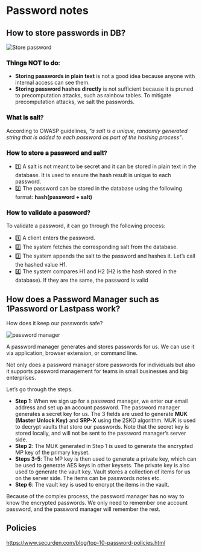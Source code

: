 # Password notes

## How to store passwords in DB?

![Store password](https://lh3.googleusercontent.com/pw/ABLVV87gpszwDxjo3_IjDla_nYuJ2nOcDAgXYqZOPqwtVlGt7jcH80o3MAzyy26LrsXCnKsu08rTKOdyKlPhsf6AzV0-EWMqVgrbHhxq0HhkHCXONjWQ1nE=w2400)

### 𝐓𝐡𝐢𝐧𝐠𝐬 𝐍𝐎𝐓 𝐭𝐨 𝐝𝐨:
- **Storing passwords in plain text** is not a good idea because anyone with internal access can see them.
- **Storing password hashes directly** is not sufficient because it is pruned to precomputation attacks, such as rainbow tables. To mitigate precomputation attacks, we salt the passwords.

### 𝐖𝐡𝐚𝐭 𝐢𝐬 𝐬𝐚𝐥𝐭? 

According to OWASP guidelines, *“a salt is a unique, randomly generated string that is added to each password as part of the hashing process”*.

### 𝐇𝐨𝐰 𝐭𝐨 𝐬𝐭𝐨𝐫𝐞 𝐚 𝐩𝐚𝐬𝐬𝐰𝐨𝐫𝐝 𝐚𝐧𝐝 𝐬𝐚𝐥𝐭? 

- 1️⃣ A salt is not meant to be secret and it can be stored in plain text in the database. It is used to ensure the hash result is unique to each password.
- 2️⃣ The password can be stored in the database using the following format: **hash(password + salt)**
 
### 𝐇𝐨𝐰 𝐭𝐨 𝐯𝐚𝐥𝐢𝐝𝐚𝐭𝐞 𝐚 𝐩𝐚𝐬𝐬𝐰𝐨𝐫𝐝?

To validate a password, it can go through the following process:
- 1️⃣ A client enters the password.
- 2️⃣ The system fetches the corresponding salt from the database.
- 3️⃣ The system appends the salt to the password and hashes it. Let’s call the hashed value H1.
- 4️⃣ The system compares H1 and H2 (H2 is the hash stored in the database). If they are the same, the password is valid

## How does a Password Manager such as 1Password or Lastpass work?

How does it keep our passwords safe?

![password manager](https://lh3.googleusercontent.com/pw/ABLVV84FVIrAVOaSsNvQ0HU4wY8-ZXjqlPefueEgJn3V0oazhFK0MAoXqlXYS5Ai9iNS2MSmKP9EYLLhmcoLBIGE4W2lqApGJ46T_FAL6nrmgwVQ90rWARE=w2400)


A password manager generates and stores passwords for us. We can use it via application, browser extension, or command line.

Not only does a password manager store passwords for individuals but also it supports password management for teams in small businesses and big enterprises.

Let’s go through the steps.

- **Step 1**: When we sign up for a password manager, we enter our email address and set up an account password. The password manager generates a secret key for us. The 3 fields are used to generate **MUK (Master Unlock Key)** and **SRP-X** using the 2SKD algorithm. MUK is used to decrypt vaults that store our passwords. Note that the secret key is stored locally, and will not be sent to the password manager’s server side.
- **Step 2**: The MUK generated in Step 1 is used to generate the encrypted MP key of the primary keyset.
- **Steps 3-5**: The MP key is then used to generate a private key, which can be used to generate AES keys in other keysets. The private key is also used to generate the vault key. Vault stores a collection of items for us on the server side. The items can be passwords notes etc.
- **Step 6**: The vault key is used to encrypt the items in the vault.

Because of the complex process, the password manager has no way to know the encrypted passwords. We only need to remember one account password, and the password manager will remember the rest.

## Policies

https://www.securden.com/blog/top-10-password-policies.html